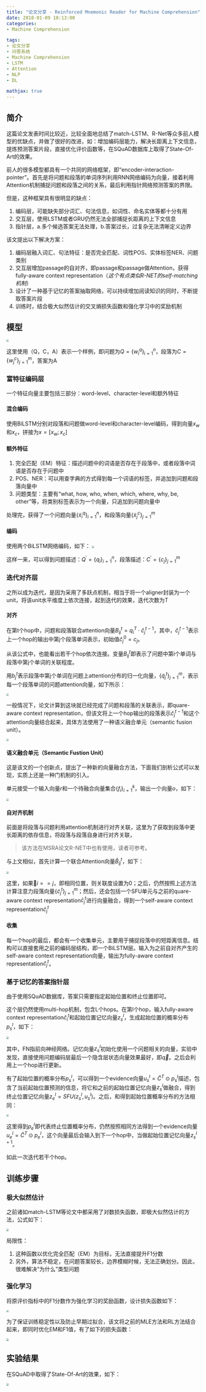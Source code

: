 ```yaml
---
title: "论文分享 - Reinforced Mnemonic Reader for Machine Comprehension"
date: 2018-01-09 18:13:00
categories:
- Machine Comprehension

tags: 
- 论文分享
- 问答系统
- Machine Comprehension
- LSTM
- Attention
- NLP
- DL

mathjax: true
---
```


## 简介

这篇论文发表时间比较近，比较全面地总结了match-LSTM、R-Net等众多前人模型的优缺点，并做了很好的改进，如：增加编码层能力，解决长距离上下文信息，提炼预测答案片段，直接优化评价函数等，在SQuAD数据库上取得了State-Of-Art的效果。

<!-- more -->

前人的很多模型都具有一个共同的网络框架，即“encoder-interaction-pointer”。首先是将问题和段落的单词序列利用RNN网络编码为向量，接着利用Attention机制捕捉问题和段落之间的关系，最后利用指针网络预测答案的界限。

但是，这种框架具有很明显的缺点：
1. 编码层，可能缺失部分词汇、句法信息，如词性、命名实体等都十分有用
2. 交互层，使用LSTM或者GRU仍然无法全部捕捉长距离的上下文信息
3. 指针层，a.多个候选答案无法处理，b.答案过长，过复杂无法清晰定义边界

该文提出以下解决方案：
1. 编码层融入词汇、句法特征：是否完全匹配、词性POS、实体标签NER、问题类别
2. 交互层增加passage的自对齐，即passage和passage做Attention，获得fully-aware context representation（*这个有点类似R-NET的self-matching机制*）
3. 设计了一种基于记忆的答案抽取网络，可以持续增加阅读知识的同时，不断提取答案片段
4. 训练时，结合极大似然估计的交叉熵损失函数和强化学习中的奖励机制


## 模型

<img src="/images/mnemonic-model.png" style="zoom:40%" />

这里使用（Q，C，A）表示一个样例，即问题为$Q=\{w_i^q\}_{i=1}^n$，段落为$C=\{w_j^c\}_{j=1}^m$，答案为A

### 富特征编码层

一个特征向量主要包括三部分：word-level、character-level和额外特征

#### 混合编码
使用BiLSTM分别对段落和问题做word-level和character-level编码，得到向量$x_w$和$x_c$，拼接为$x=[x_w;x_c]$

#### 额外特征

1. 完全匹配（EM）特征：描述问题中的词语是否存在于段落中，或者段落中词语是否存在于问题中
2. POS、NER：可以用查字典的方式得到每一个词语的标签，并追加到问题和段落向量中
3. 问题类型：主要有“what, how, who, when, which, where, why, be, other”等，将类别标签表示为一个向量，只追加到问题向量中

处理完，获得了一个问题向量$\{\tilde{x}_i^q\}_{i=1}^n$，和段落向量$\{\tilde{x}_j^c\}_{j=1}^m$

#### 编码

使用两个BiLSTM网络编码，如下：
<img src="/images/mnemonic-encoder.png" style="zoom:40%" />

这样一来，可以得到问题描述：$Q^{'}=\{q_i\}_{i=1}^n$，段落描述：$C^{'}=\{c_j\}_{j=1}^m$

### 迭代对齐层

之所以成为迭代，是因为采用了多跃点机制，相当于将一个aligner封装为一个unit，将该unit水平维度上依次连接，起到迭代的效果，迭代次数为T

#### 对齐

在第t个hop中，问题和段落联合attention向量$B_{ij}^t=q_i^T \cdot \check{c}_j^{t-1}$，其中，$\check{c}_j^{t-1}$表示上一个hop的输出中第j个段落单词表示，初始值$\check{c}_j^0=c_j$。

从该公式中，也能看出若干个hop依次连接。变量$B_{ij}^t$即表示了问题中第i个单词与段落中第j个单词的关联程度。

用$b_j^t$表示段落中第j个单词在问题上attention分布的归一化向量，$\{\tilde{q}_j^t\}_{j=1}^m$，表示每一个段落单词的问题attention向量，如下所示：

<img src="/images/mnemonic-aligner.png" style="zoom:40%" />

一般情况下，论文计算到这块就已经完成了问题和段落的关联表示，即quare-aware context representation，但该文将上一个hop输出的段落表示$\check{c}_j^{t-1}$和这个attention向量结合起来，具体方法使用了一种语义融合单元（semantic fusion unit）。

<img src="/images/mnemonic-aligner-sfu.png" style="zoom:40%" />

#### 语义融合单元（Semantic Fustion Unit）

这是该文的一个创新点，提出了一种新的向量融合方法，下面我们剖析公式可以发现，实质上还是一种门机制的引入。

单元接受一个输入向量$r$和一个待融合向量集合$\{f_i\}_{i=1}^k$，输出一个向量$o$，如下：

<img src="/images/mnemonic-sfu.png" style="zoom:40%" />

#### 自对齐机制

前面是将段落与问题利用attention机制进行对齐关联，这里为了获取到段落中更长距离的依存信息，将段落与段落自身进行对齐关联，

> 该方法在MSRA论文R-NET中也有使用，读者可参考。

与上文相似，首先计算一个联合Attention向量$\check{B}_{ij}^t$，如下：

<img src="/images/mnemonic-self-aligner.png" style="zoom:40%" />

这里，如果$i==j$，即相同位置，则关联度设置为0；之后，仍然按照上述方法计算注意力段落向量$\{\tilde{c}_j^t\}_{j=1}^m$；然后，还会包括一个SFU单元与之前的quare-aware context representation$\bar{c}_j^t$进行向量融合，得到一个self-aware context representation$\hat{c}_j^t$

#### 收集

每一个hop的最后，都会有一个收集单元，主要用于捕捉段落中的短距离信息。结构可以直接套用之前的编码层结构，即一个BiLSTM层。输入为之前自对齐产生的self-aware context representation向量，输出为fully-aware context representation$\check{c}_j^t$。

### 基于记忆的答案指针层

由于使用SQuAD数据库，答案只需要指定起始位置和终止位置即可。

这个层仍然使用multi-hop机制，包含L个hops。在第l个hop，输入fully-aware context representation$\check{c}_i^t$和起始位置记忆向量$z_s^l$，生成起始位置的概率分布$p_s^l$，如下：

<img src="/images/mnemonic-ptr-net.png" style="zoom:40%" />

其中，FN指前向神经网络。记忆向量$z_s^l$初始化使用一个问题相关的向量，实验中发现，直接使用问题编码层最后一个隐含层状态向量效果最好，即$\vec{q}$。之后会利用上一个hop进行更新。

有了起始位置的概率分布$p_s^l$，可以得到一个evidence向量$u_s^l=\hat{C}^T \odot p_s^l$描述，包含了当前起始位置预测的信息，将它和之前的起始位置记忆向量$z_s^l$做融合，得到终止位置记忆向量$z_e^l=SFU(z_s^l,u_s^l)$。之后，和得到起始位置概率分布的方法相同：

<img src="/images/mnemonic-ptr-net2.png" style="zoom:40%" />

这里得到$p_e^l$即代表终止位置概率分布，仍然按照相同方法得到一个evidence向量$u_e^l=\hat{C}^T \odot p_e^l$，这个向量最后会输入到下一个hop中，当做起始位置记忆向量$z_s^{l+1}$。

如此一次迭代若干个hop。

## 训练步骤

### 极大似然估计

之前诸如match-LSTM等论文中都采用了对数损失函数，即极大似然估计的方法，公式如下：

<img src="/images/mnemonic-mle.png" style="zoom:40%" />

局限性：
1. 这种函数以优化完全匹配（EM）为目标，无法直接提升F1分数
2. 另外，算法不稳定，在问题答案较长，边界模糊时候，无法正确划分。因此，很难解决“为什么”类型问题

### 强化学习

将原评价指标中的F1分数作为强化学习的奖励函数，设计损失函数如下：

<img src="/images/mnemonic-rl.png" style="zoom:40%" />

为了保证训练稳定性以及防止早期过拟合，该文将之前的MLE方法和RL方法结合起来，即同时优化EM和F1值，有了如下的损失函数：

<img src="/images/mnemonic-loss.png" style="zoom:40%" />

## 实验结果

在SQuAD中取得了State-Of-Art的效果，如下：

<img src="/images/mnemonic-result.png" style="zoom:40%" />
